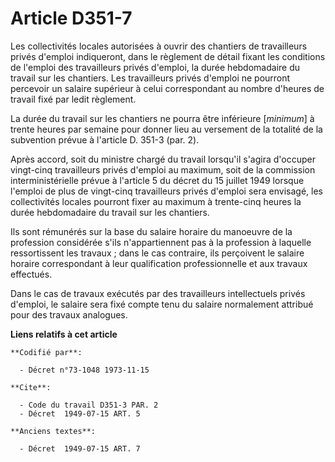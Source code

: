 # Article D351-7

Les collectivités locales autorisées à ouvrir des chantiers de travailleurs privés d'emploi indiqueront, dans le règlement de
détail fixant les conditions de l'emploi des travailleurs privés d'emploi, la durée hebdomadaire du travail sur les
chantiers. Les travailleurs privés d'emploi ne pourront percevoir un salaire supérieur à celui correspondant au nombre
d'heures de travail fixé par ledit règlement.

La durée du travail sur les chantiers ne pourra être inférieure [*minimum*] à trente heures par semaine pour donner lieu au
versement de la totalité de la subvention prévue à l'article D. 351-3 (par. 2).

Après accord, soit du ministre chargé du travail lorsqu'il s'agira d'occuper vingt-cinq travailleurs privés d'emploi au
maximum, soit de la commission interministérielle prévue à l'article 5 du décret du 15 juillet 1949 lorsque l'emploi de plus
de vingt-cinq travailleurs privés d'emploi sera envisagé, les collectivités locales pourront fixer au maximum à trente-cinq
heures la durée hebdomadaire du travail sur les chantiers.

Ils sont rémunérés sur la base du salaire horaire du manoeuvre de la profession considérée s'ils n'appartiennent pas à la
profession à laquelle ressortissent les travaux ; dans le cas contraire, ils perçoivent le salaire horaire correspondant à
leur qualification professionnelle et aux travaux effectués.

Dans le cas de travaux exécutés par des travailleurs intellectuels privés d'emploi, le salaire sera fixé compte tenu du
salaire normalement attribué pour des travaux analogues.

**Liens relatifs à cet article**

	**Codifié par**:

	  - Décret n°73-1048 1973-11-15

	**Cite**:

	  - Code du travail D351-3 PAR. 2
	  - Décret  1949-07-15 ART. 5

	**Anciens textes**:

	  - Décret  1949-07-15 ART. 7
